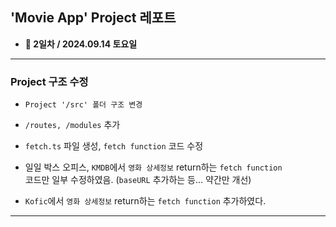 
## 'Movie App' Project 레포트

- **📆 2일차 / 2024.09.14 토요일**

---

### Project 구조 수정

- `Project '/src' 폴더 구조 변경`
- `/routes, /modules` 추가

- `fetch.ts` 파일 생성, `fetch function` 코드 수정
- 일일 박스 오피스, `KMDB`에서 `영화 상세정보` return하는 `fetch function` <br/>
	코드만 일부 수정하였음. (`baseURL` 추가하는 등... 약간만 개선)
- `Kofic`에서 `영화 상세정보` return하는 `fetch function` 추가하였다.

---

